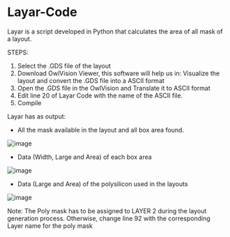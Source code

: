 # Layar-Code
Layar is a script developed in Python that calculates the area of all mask of a layout.

STEPS:
1. Select the .GDS file of the layout
2. Download OwlVision Viewer, this software will help us in: Visualize the layout and convert the .GDS file into a ASCII format
3. Open the .GDS file in the OwlVision and Translate it to ASCII format
4. Edit line 20 of Layar Code with the name of the ASCII file.
5. Compile

Layar has as output:
- All the mask available in the layout and all box area found.

![image](https://user-images.githubusercontent.com/110146406/181416824-96266bc4-df59-437a-9d09-cb5541662780.png)

- Data (Width, Large and Area) of each box area

![image](https://user-images.githubusercontent.com/110146406/181416903-30823d0f-d669-4148-88af-2f455a2ac8c0.png)

- Data (Large and Area) of the polysilicon used in the layouts

![image](https://user-images.githubusercontent.com/110146406/181416947-0470d587-60e9-4857-8521-68657fce88fb.png)

Note: The Poly mask has to be assigned to LAYER 2 during the layout generation process. Otherwise, change line 92 with the corresponding Layer name for the poly mask
